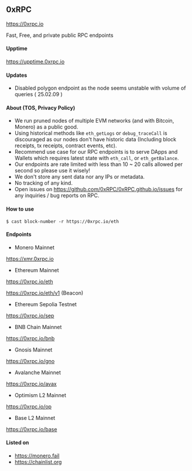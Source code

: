## 0xRPC

https://0xrpc.io

Fast, Free, and private public RPC endpoints

#### Upptime

https://upptime.0xrpc.io

#### Updates

- Disabled polygon endpoint as the node seems unstable with volume of queries ( 25.02.09 )

#### About (TOS, Privacy Policy)

- We run pruned nodes of multiple EVM networks (and with Bitcoin, Monero) as a public good.
- Using historical methods like `eth_getLogs` or `debug_traceCall` is discouraged as our nodes don't have historic data (Including block receipts, tx receipts, contract events, etc).
- Recommend use case for our RPC endpoints is to serve DApps and Wallets which requires latest state with `eth_call`, or `eth_getBalance`.
- Our endpoints are rate limited with less than 10 ~ 20 calls allowed per second so please use it wisely!
- We don't store any sent data nor any IPs or metadata.
- No tracking of any kind.
- Open issues on https://github.com/0xRPC/0xRPC.github.io/issues for any inquiries / bug reports on RPC.

#### How to use

`$ cast block-number -r https://0xrpc.io/eth`

#### Endpoints

- Monero Mainnet

https://xmr.0xrpc.io

- Ethereum Mainnet

https://0xrpc.io/eth

https://0xrpc.io/eth/v1 (Beacon)

- Ethereum Sepolia Testnet

https://0xrpc.io/sep

- BNB Chain Mainnet

https://0xrpc.io/bnb

- Gnosis Mainnet

https://0xrpc.io/gno

- Avalanche Mainnet

https://0xrpc.io/avax

- Optimism L2 Mainnet

https://0xrpc.io/op

- Base L2 Mainnet

https://0xrpc.io/base

#### Listed on

- https://monero.fail
- https://chainlist.org
